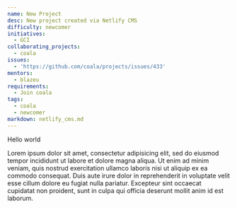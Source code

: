 ```yaml
---
name: New Project
desc: New project created via Netlify CMS
difficulty: newcomer
initiatives:
  - GCI
collaborating_projects:
  - coala
issues:
  - 'https://github.com/coala/projects/issues/433'
mentors:
  - blazeu
requirements:
  - Join coala
tags:
  - coala
  - newcomer
markdown: netlify_cms.md
---
```

Hello world

Lorem ipsum dolor sit amet, consectetur adipisicing elit, sed do eiusmod tempor incididunt ut labore et dolore magna aliqua. Ut enim ad minim veniam, quis nostrud exercitation ullamco laboris nisi ut aliquip ex ea commodo consequat. Duis aute irure dolor in reprehenderit in voluptate velit esse cillum dolore eu fugiat nulla pariatur. Excepteur sint occaecat cupidatat non proident, sunt in culpa qui officia deserunt mollit anim id est laborum.
